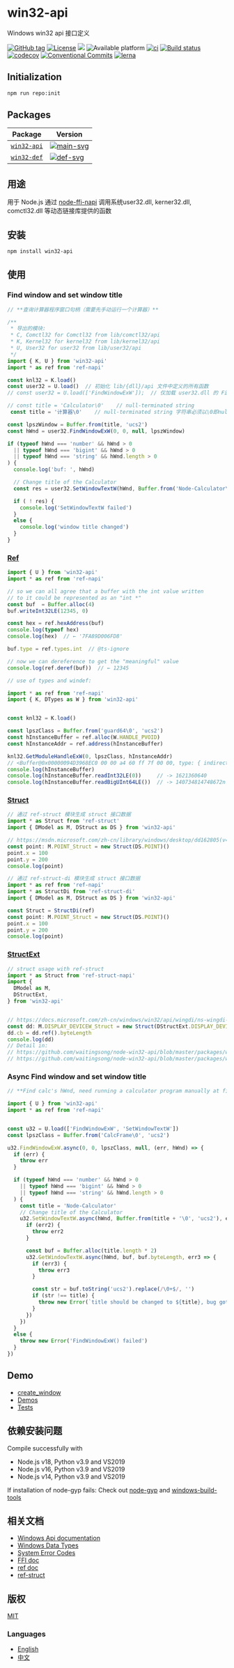 # win32-api

Windows win32 api 接口定义

[![GitHub tag](https://img.shields.io/github/tag/waitingsong/node-win32-api.svg)]()
[![License](https://img.shields.io/badge/license-MIT-blue.svg)](https://opensource.org/licenses/MIT)
![](https://img.shields.io/badge/lang-TypeScript-blue.svg)
![Available platform](https://img.shields.io/badge/platform-win32-blue.svg)
[![ci](https://github.com/waitingsong/node-win32-api/workflows/ci-win/badge.svg)](https://github.com/waitingsong/node-win32-api/actions?query=workflow%3A%22ci-win%22)
[![Build status](https://ci.appveyor.com/api/projects/status/nrivtykm5uf84fbl/branch/master?svg=true)](https://ci.appveyor.com/project/waitingsong/node-win32-api/branch/master)
[![codecov](https://codecov.io/gh/waitingsong/node-win32-api/branch/master/graph/badge.svg?token=WXbZvnAaYO)](https://codecov.io/gh/waitingsong/node-win32-api)
[![Conventional Commits](https://img.shields.io/badge/Conventional%20Commits-1.0.0-yellow.svg)](https://conventionalcommits.org)
[![lerna](https://img.shields.io/badge/maintained%20with-lerna-cc00ff.svg)](https://lernajs.io/)


## Initialization

```sh
npm run repo:init
```

## Packages

| Package       | Version                |
| ------------- | ---------------------- |
| [`win32-api`] | [![main-svg]][main-ch] |
| [`win32-def`] | [![def-svg]][def-ch]   |


## 用途
用于 Node.js 通过 [node-ffi-napi] 调用系统user32.dll, kerner32.dll, comctl32.dll 等动态链接库提供的函数


## 安装
```sh
npm install win32-api
```

## 使用

### Find window and set window title
```ts
// **查询计算器程序窗口句柄（需要先手动运行一个计算器）**

/**
 * 导出的模块:
 * C, Comctl32 for Comctl32 from lib/comctl32/api
 * K, Kernel32 for kernel32 from lib/kernel32/api
 * U, User32 for user32 from lib/user32/api
 */
import { K, U } from 'win32-api'
import * as ref from 'ref-napi'

const knl32 = K.load()
const user32 = U.load()  // 初始化 lib/{dll}/api 文件中定义的所有函数
// const user32 = U.load(['FindWindowExW']);  // 仅加载 user32.dll 的 FindWindowExW 函数

// const title = 'Calculator\0'    // null-terminated string
 const title = '计算器\0'    // null-terminated string 字符串必须以\0即null结尾!

const lpszWindow = Buffer.from(title, 'ucs2')
const hWnd = user32.FindWindowExW(0, 0, null, lpszWindow)

if (typeof hWnd === 'number' && hWnd > 0
  || typeof hWnd === 'bigint' && hWnd > 0
  || typeof hWnd === 'string' && hWnd.length > 0
) {
  console.log('buf: ', hWnd)

  // Change title of the Calculator
  const res = user32.SetWindowTextW(hWnd, Buffer.from('Node-Calculator\0', 'ucs2'))

  if ( ! res) {
    console.log('SetWindowTextW failed')
  }
  else {
    console.log('window title changed')
  }
}
```

### [Ref](https://www.npmjs.com/package/ref-napi)
```ts
import { U } from 'win32-api'
import * as ref from 'ref-napi'

// so we can all agree that a buffer with the int value written
// to it could be represented as an "int *"
const buf  = Buffer.alloc(4)
buf.writeInt32LE(12345, 0)

const hex = ref.hexAddress(buf)
console.log(typeof hex)
console.log(hex)  // ← '7FA89D006FD8'

buf.type = ref.types.int  // @ts-ignore

// now we can dereference to get the "meaningful" value
console.log(ref.deref(buf))  // ← 12345
```

```ts
// use of types and windef:

import * as ref from 'ref-napi'
import { K, DTypes as W } from 'win32-api'


const knl32 = K.load()

const lpszClass = Buffer.from('guard64\0', 'ucs2')
const hInstanceBuffer = ref.alloc(W.HANDLE_PVOID)
const hInstanceAddr = ref.address(hInstanceBuffer)

knl32.GetModuleHandleExW(0, lpszClass, hInstanceAddr)
// <Buffer@0x00000094D3968EC0 00 00 a4 60 ff 7f 00 00, type: { indirection: 2, name: 'uint64*' }>
console.log(hInstanceBuffer)
console.log(hInstanceBuffer.readInt32LE(0))     // -> 1621360640           (60A40000)
console.log(hInstanceBuffer.readBigUInt64LE())  // -> 140734814748672n (7FFF60A40000)
```

### [Struct](https://www.npmjs.com/package/ref-struct)
```ts
// 通过 ref-struct 模块生成 struct 接口数据
import * as Struct from 'ref-struct'
import { DModel as M, DStruct as DS } from 'win32-api'

// https://msdn.microsoft.com/zh-cn/library/windows/desktop/dd162805(v=vs.85).aspx
const point: M.POINT_Struct = new Struct(DS.POINT)()
point.x = 100
point.y = 200
console.log(point)

// 通过 ref-struct-di 模块生成 struct 接口数据
import * as ref from 'ref-napi'
import * as StructDi from 'ref-struct-di'
import { DModel as M, DStruct as DS } from 'win32-api'

const Struct = StructDi(ref)
const point: M.POINT_Struct = new Struct(DS.POINT)()
point.x = 100
point.y = 200
console.log(point)
```

### [StructExt](https://github.com/waitingsong/node-win32-api/blob/master/packages/win32-api/src/data-struct-ext/)
```ts
// struct usage with ref-struct
import * as Struct from 'ref-struct-napi'
import {
  DModel as M,
  DStructExt,
} from 'win32-api'


// https://docs.microsoft.com/zh-cn/windows/win32/api/wingdi/ns-wingdi-display_devicew 
const dd: M.DISPLAY_DEVICEW_Struct = new Struct(DStructExt.DISPLAY_DEVICEW)()
dd.cb = dd.ref().byteLength
console.log(dd)
// Detail in:
// https://github.com/waitingsong/node-win32-api/blob/master/packages/win32-api/src/data-struct-ext/wingdi.h.ts
// https://github.com/waitingsong/node-win32-api/blob/master/packages/win32-api/test/user32/60_EnumDisplayDevicesW.test.ts
```

### Async Find window and set window title
```ts
// **Find calc's hWnd, need running a calculator program manually at first**

import { U } from 'win32-api'
import * as ref from 'ref-napi'


const u32 = U.load(['FindWindowExW', 'SetWindowTextW'])
const lpszClass = Buffer.from('CalcFrame\0', 'ucs2')

u32.FindWindowExW.async(0, 0, lpszClass, null, (err, hWnd) => {
  if (err) {
    throw err
  }

  if (typeof hWnd === 'number' && hWnd > 0
    || typeof hWnd === 'bigint' && hWnd > 0
    || typeof hWnd === 'string' && hWnd.length > 0
  ) {
    const title = 'Node-Calculator'
    // Change title of the Calculator
    u32.SetWindowTextW.async(hWnd, Buffer.from(title + '\0', 'ucs2'), err2 => {
      if (err2) {
        throw err2
      }

      const buf = Buffer.alloc(title.length * 2)
      u32.GetWindowTextW.async(hWnd, buf, buf.byteLength, err3 => {
        if (err3) {
          throw err3
        }

        const str = buf.toString('ucs2').replace(/\0+$/, '')
        if (str !== title) {
          throw new Error(`title should be changed to ${title}, bug got ${str}`)
        }
      })
    })
  }
  else {
    throw new Error('FindWindowExW() failed')
  }
})
```


## Demo
- [create_window](https://github.com/waitingsong/node-win32-api/blob/master/packages/win32-api/demo/create_window.ts)
- [Demos](https://github.com/waitingsong/node-win32-api/blob/master/packages/win32-api/demo)
- [Tests](https://github.com/waitingsong/node-win32-api/blob/master/packages/win32-api/test)

## 依赖安装问题
Compile successfully with
  - Node.js v18, Python v3.9 and VS2019
  - Node.js v16, Python v3.9 and VS2019
  - Node.js v14, Python v3.9 and VS2019

If installation of node-gyp fails:
Check out [node-gyp] and [windows-build-tools]

## 相关文档
- [Windows Api documentation](https://msdn.microsoft.com/en-us/library/windows/desktop/ff468919%28v=vs.85%29.aspx)
- [Windows Data Types](https://msdn.microsoft.com/en-us/library/windows/desktop/aa383751#DWORD)
- [System Error Codes](https://msdn.microsoft.com/en-us/library/windows/desktop/ms681381%28v=vs.85%29.aspx)
- [FFI doc](https://github.com/node-ffi/node-ffi/wiki/Node-FFI-Tutorial)
- [ref doc](https://tootallnate.github.io/ref/)
- [ref-struct](https://github.com/TooTallNate/ref-struct)


## 版权
[MIT](LICENSE)


### Languages
- [English](README.md)
- [中文](README.zh-CN.md)


[node-gyp]: https://github.com/nodejs/node-gyp
[windows-build-tools]: https://github.com/felixrieseberg/windows-build-tools
[node-ffi-napi]: https://github.com/node-ffi-napi/node-ffi-napi
[node-ffi]: https://github.com/node-ffi/node-ffi

[`win32-api`]: https://github.com/waitingsong/node-win32-api/tree/master/packages/win32-api
[main-svg]: https://img.shields.io/npm/v/win32-api.svg?maxAge=86400
[main-ch]: https://github.com/waitingsong/node-win32-api/tree/master/packages/win32-api/CHANGELOG.md
[main-d-svg]: https://david-dm.org/waitingsong/node-win32-api.svg?path=packages/win32-api
[main-d-link]: https://david-dm.org/waitingsong/node-win32-api.svg?path=packages/win32-api
[main-dd-svg]: https://david-dm.org/waitingsong/node-win32-api/dev-status.svg?path=packages/win32-api
[main-dd-link]: https://david-dm.org/waitingsong/node-win32-api?path=packages/win32-api#info=devDependencies

[`win32-def`]: https://github.com/waitingsong/node-win32-api/tree/master/packages/win32-def
[def-svg]: https://img.shields.io/npm/v/win32-def.svg?maxAge=86400
[def-ch]: https://github.com/waitingsong/node-win32-api/tree/master/packages/win32-def/CHANGELOG.md
[def-d-svg]: https://david-dm.org/waitingsong/node-win32-api.svg?path=packages/win32-def
[def-d-link]: https://david-dm.org/waitingsong/node-win32-api.svg?path=packages/win32-def
[def-dd-svg]: https://david-dm.org/waitingsong/node-win32-api/dev-status.svg?path=packages/win32-def
[def-dd-link]: https://david-dm.org/waitingsong/node-win32-api?path=packages/win32-def#info=devDependencies

